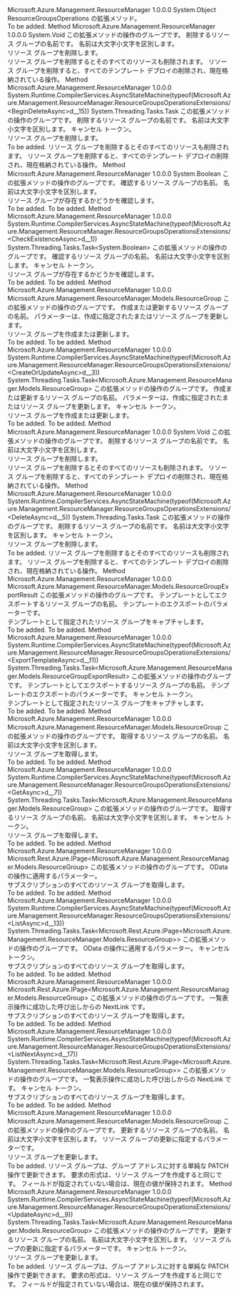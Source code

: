 <Type Name="ResourceGroupsOperationsExtensions" FullName="Microsoft.Azure.Management.ResourceManager.ResourceGroupsOperationsExtensions">
  <TypeSignature Language="C#" Value="public static class ResourceGroupsOperationsExtensions" />
  <TypeSignature Language="ILAsm" Value=".class public auto ansi abstract sealed beforefieldinit ResourceGroupsOperationsExtensions extends System.Object" />
  <TypeSignature Language="DocId" Value="T:Microsoft.Azure.Management.ResourceManager.ResourceGroupsOperationsExtensions" />
  <TypeSignature Language="VB.NET" Value="Public Module ResourceGroupsOperationsExtensions" />
  <TypeSignature Language="F#" Value="type ResourceGroupsOperationsExtensions = class" />
  <AssemblyInfo>
    <AssemblyName>Microsoft.Azure.Management.ResourceManager</AssemblyName>
    <AssemblyVersion>1.0.0.0</AssemblyVersion>
  </AssemblyInfo>
  <Base>
    <BaseTypeName>System.Object</BaseTypeName>
  </Base>
  <Interfaces />
  <Docs>
    <summary>
            ResourceGroupsOperations の拡張メソッド。
            </summary>
    <remarks>To be added.</remarks>
  </Docs>
  <Members>
    <Member MemberName="BeginDelete">
      <MemberSignature Language="C#" Value="public static void BeginDelete (this Microsoft.Azure.Management.ResourceManager.IResourceGroupsOperations operations, string resourceGroupName);" />
      <MemberSignature Language="ILAsm" Value=".method public static hidebysig void BeginDelete(class Microsoft.Azure.Management.ResourceManager.IResourceGroupsOperations operations, string resourceGroupName) cil managed" />
      <MemberSignature Language="DocId" Value="M:Microsoft.Azure.Management.ResourceManager.ResourceGroupsOperationsExtensions.BeginDelete(Microsoft.Azure.Management.ResourceManager.IResourceGroupsOperations,System.String)" />
      <MemberSignature Language="VB.NET" Value="&lt;Extension()&gt;&#xA;Public Sub BeginDelete (operations As IResourceGroupsOperations, resourceGroupName As String)" />
      <MemberSignature Language="F#" Value="static member BeginDelete : Microsoft.Azure.Management.ResourceManager.IResourceGroupsOperations * string -&gt; unit" Usage="Microsoft.Azure.Management.ResourceManager.ResourceGroupsOperationsExtensions.BeginDelete (operations, resourceGroupName)" />
      <MemberType>Method</MemberType>
      <AssemblyInfo>
        <AssemblyName>Microsoft.Azure.Management.ResourceManager</AssemblyName>
        <AssemblyVersion>1.0.0.0</AssemblyVersion>
      </AssemblyInfo>
      <ReturnValue>
        <ReturnType>System.Void</ReturnType>
      </ReturnValue>
      <Parameters>
        <Parameter Name="operations" Type="Microsoft.Azure.Management.ResourceManager.IResourceGroupsOperations" RefType="this" />
        <Parameter Name="resourceGroupName" Type="System.String" />
      </Parameters>
      <Docs>
        <param name="operations">
            この拡張メソッドの操作のグループです。
            </param>
        <param name="resourceGroupName">
            削除するリソース グループの名前です。 名前は大文字小文字を区別します。
            </param>
        <summary>
            リソース グループを削除します。
            </summary>
        <remarks>
            リソース グループを削除するとそのすべてのリソースも削除されます。
            リソース グループを削除すると、すべてのテンプレート デプロイの削除され、現在格納されている操作。
            </remarks>
      </Docs>
    </Member>
    <Member MemberName="BeginDeleteAsync">
      <MemberSignature Language="C#" Value="public static System.Threading.Tasks.Task BeginDeleteAsync (this Microsoft.Azure.Management.ResourceManager.IResourceGroupsOperations operations, string resourceGroupName, System.Threading.CancellationToken cancellationToken = null);" />
      <MemberSignature Language="ILAsm" Value=".method public static hidebysig class System.Threading.Tasks.Task BeginDeleteAsync(class Microsoft.Azure.Management.ResourceManager.IResourceGroupsOperations operations, string resourceGroupName, valuetype System.Threading.CancellationToken cancellationToken) cil managed" />
      <MemberSignature Language="DocId" Value="M:Microsoft.Azure.Management.ResourceManager.ResourceGroupsOperationsExtensions.BeginDeleteAsync(Microsoft.Azure.Management.ResourceManager.IResourceGroupsOperations,System.String,System.Threading.CancellationToken)" />
      <MemberSignature Language="F#" Value="static member BeginDeleteAsync : Microsoft.Azure.Management.ResourceManager.IResourceGroupsOperations * string * System.Threading.CancellationToken -&gt; System.Threading.Tasks.Task" Usage="Microsoft.Azure.Management.ResourceManager.ResourceGroupsOperationsExtensions.BeginDeleteAsync (operations, resourceGroupName, cancellationToken)" />
      <MemberType>Method</MemberType>
      <AssemblyInfo>
        <AssemblyName>Microsoft.Azure.Management.ResourceManager</AssemblyName>
        <AssemblyVersion>1.0.0.0</AssemblyVersion>
      </AssemblyInfo>
      <Attributes>
        <Attribute>
          <AttributeName>System.Runtime.CompilerServices.AsyncStateMachine(typeof(Microsoft.Azure.Management.ResourceManager.ResourceGroupsOperationsExtensions/&lt;BeginDeleteAsync&gt;d__15))</AttributeName>
        </Attribute>
      </Attributes>
      <ReturnValue>
        <ReturnType>System.Threading.Tasks.Task</ReturnType>
      </ReturnValue>
      <Parameters>
        <Parameter Name="operations" Type="Microsoft.Azure.Management.ResourceManager.IResourceGroupsOperations" RefType="this" />
        <Parameter Name="resourceGroupName" Type="System.String" />
        <Parameter Name="cancellationToken" Type="System.Threading.CancellationToken" />
      </Parameters>
      <Docs>
        <param name="operations">
            この拡張メソッドの操作のグループです。
            </param>
        <param name="resourceGroupName">
            削除するリソース グループの名前です。 名前は大文字小文字を区別します。
            </param>
        <param name="cancellationToken">
            キャンセル トークン。
            </param>
        <summary>
            リソース グループを削除します。
            </summary>
        <returns>To be added.</returns>
        <remarks>
            リソース グループを削除するとそのすべてのリソースも削除されます。
            リソース グループを削除すると、すべてのテンプレート デプロイの削除され、現在格納されている操作。
            </remarks>
      </Docs>
    </Member>
    <Member MemberName="CheckExistence">
      <MemberSignature Language="C#" Value="public static bool CheckExistence (this Microsoft.Azure.Management.ResourceManager.IResourceGroupsOperations operations, string resourceGroupName);" />
      <MemberSignature Language="ILAsm" Value=".method public static hidebysig bool CheckExistence(class Microsoft.Azure.Management.ResourceManager.IResourceGroupsOperations operations, string resourceGroupName) cil managed" />
      <MemberSignature Language="DocId" Value="M:Microsoft.Azure.Management.ResourceManager.ResourceGroupsOperationsExtensions.CheckExistence(Microsoft.Azure.Management.ResourceManager.IResourceGroupsOperations,System.String)" />
      <MemberSignature Language="VB.NET" Value="&lt;Extension()&gt;&#xA;Public Function CheckExistence (operations As IResourceGroupsOperations, resourceGroupName As String) As Boolean" />
      <MemberSignature Language="F#" Value="static member CheckExistence : Microsoft.Azure.Management.ResourceManager.IResourceGroupsOperations * string -&gt; bool" Usage="Microsoft.Azure.Management.ResourceManager.ResourceGroupsOperationsExtensions.CheckExistence (operations, resourceGroupName)" />
      <MemberType>Method</MemberType>
      <AssemblyInfo>
        <AssemblyName>Microsoft.Azure.Management.ResourceManager</AssemblyName>
        <AssemblyVersion>1.0.0.0</AssemblyVersion>
      </AssemblyInfo>
      <ReturnValue>
        <ReturnType>System.Boolean</ReturnType>
      </ReturnValue>
      <Parameters>
        <Parameter Name="operations" Type="Microsoft.Azure.Management.ResourceManager.IResourceGroupsOperations" RefType="this" />
        <Parameter Name="resourceGroupName" Type="System.String" />
      </Parameters>
      <Docs>
        <param name="operations">
            この拡張メソッドの操作のグループです。
            </param>
        <param name="resourceGroupName">
            確認するリソース グループの名前。 名前は大文字小文字を区別します。
            </param>
        <summary>
            リソース グループが存在するかどうかを確認します。
            </summary>
        <returns>To be added.</returns>
        <remarks>To be added.</remarks>
      </Docs>
    </Member>
    <Member MemberName="CheckExistenceAsync">
      <MemberSignature Language="C#" Value="public static System.Threading.Tasks.Task&lt;bool&gt; CheckExistenceAsync (this Microsoft.Azure.Management.ResourceManager.IResourceGroupsOperations operations, string resourceGroupName, System.Threading.CancellationToken cancellationToken = null);" />
      <MemberSignature Language="ILAsm" Value=".method public static hidebysig class System.Threading.Tasks.Task`1&lt;bool&gt; CheckExistenceAsync(class Microsoft.Azure.Management.ResourceManager.IResourceGroupsOperations operations, string resourceGroupName, valuetype System.Threading.CancellationToken cancellationToken) cil managed" />
      <MemberSignature Language="DocId" Value="M:Microsoft.Azure.Management.ResourceManager.ResourceGroupsOperationsExtensions.CheckExistenceAsync(Microsoft.Azure.Management.ResourceManager.IResourceGroupsOperations,System.String,System.Threading.CancellationToken)" />
      <MemberSignature Language="F#" Value="static member CheckExistenceAsync : Microsoft.Azure.Management.ResourceManager.IResourceGroupsOperations * string * System.Threading.CancellationToken -&gt; System.Threading.Tasks.Task&lt;bool&gt;" Usage="Microsoft.Azure.Management.ResourceManager.ResourceGroupsOperationsExtensions.CheckExistenceAsync (operations, resourceGroupName, cancellationToken)" />
      <MemberType>Method</MemberType>
      <AssemblyInfo>
        <AssemblyName>Microsoft.Azure.Management.ResourceManager</AssemblyName>
        <AssemblyVersion>1.0.0.0</AssemblyVersion>
      </AssemblyInfo>
      <Attributes>
        <Attribute>
          <AttributeName>System.Runtime.CompilerServices.AsyncStateMachine(typeof(Microsoft.Azure.Management.ResourceManager.ResourceGroupsOperationsExtensions/&lt;CheckExistenceAsync&gt;d__1))</AttributeName>
        </Attribute>
      </Attributes>
      <ReturnValue>
        <ReturnType>System.Threading.Tasks.Task&lt;System.Boolean&gt;</ReturnType>
      </ReturnValue>
      <Parameters>
        <Parameter Name="operations" Type="Microsoft.Azure.Management.ResourceManager.IResourceGroupsOperations" RefType="this" />
        <Parameter Name="resourceGroupName" Type="System.String" />
        <Parameter Name="cancellationToken" Type="System.Threading.CancellationToken" />
      </Parameters>
      <Docs>
        <param name="operations">
            この拡張メソッドの操作のグループです。
            </param>
        <param name="resourceGroupName">
            確認するリソース グループの名前。 名前は大文字小文字を区別します。
            </param>
        <param name="cancellationToken">
            キャンセル トークン。
            </param>
        <summary>
            リソース グループが存在するかどうかを確認します。
            </summary>
        <returns>To be added.</returns>
        <remarks>To be added.</remarks>
      </Docs>
    </Member>
    <Member MemberName="CreateOrUpdate">
      <MemberSignature Language="C#" Value="public static Microsoft.Azure.Management.ResourceManager.Models.ResourceGroup CreateOrUpdate (this Microsoft.Azure.Management.ResourceManager.IResourceGroupsOperations operations, string resourceGroupName, Microsoft.Azure.Management.ResourceManager.Models.ResourceGroup parameters);" />
      <MemberSignature Language="ILAsm" Value=".method public static hidebysig class Microsoft.Azure.Management.ResourceManager.Models.ResourceGroup CreateOrUpdate(class Microsoft.Azure.Management.ResourceManager.IResourceGroupsOperations operations, string resourceGroupName, class Microsoft.Azure.Management.ResourceManager.Models.ResourceGroup parameters) cil managed" />
      <MemberSignature Language="DocId" Value="M:Microsoft.Azure.Management.ResourceManager.ResourceGroupsOperationsExtensions.CreateOrUpdate(Microsoft.Azure.Management.ResourceManager.IResourceGroupsOperations,System.String,Microsoft.Azure.Management.ResourceManager.Models.ResourceGroup)" />
      <MemberSignature Language="VB.NET" Value="&lt;Extension()&gt;&#xA;Public Function CreateOrUpdate (operations As IResourceGroupsOperations, resourceGroupName As String, parameters As ResourceGroup) As ResourceGroup" />
      <MemberSignature Language="F#" Value="static member CreateOrUpdate : Microsoft.Azure.Management.ResourceManager.IResourceGroupsOperations * string * Microsoft.Azure.Management.ResourceManager.Models.ResourceGroup -&gt; Microsoft.Azure.Management.ResourceManager.Models.ResourceGroup" Usage="Microsoft.Azure.Management.ResourceManager.ResourceGroupsOperationsExtensions.CreateOrUpdate (operations, resourceGroupName, parameters)" />
      <MemberType>Method</MemberType>
      <AssemblyInfo>
        <AssemblyName>Microsoft.Azure.Management.ResourceManager</AssemblyName>
        <AssemblyVersion>1.0.0.0</AssemblyVersion>
      </AssemblyInfo>
      <ReturnValue>
        <ReturnType>Microsoft.Azure.Management.ResourceManager.Models.ResourceGroup</ReturnType>
      </ReturnValue>
      <Parameters>
        <Parameter Name="operations" Type="Microsoft.Azure.Management.ResourceManager.IResourceGroupsOperations" RefType="this" />
        <Parameter Name="resourceGroupName" Type="System.String" />
        <Parameter Name="parameters" Type="Microsoft.Azure.Management.ResourceManager.Models.ResourceGroup" />
      </Parameters>
      <Docs>
        <param name="operations">
            この拡張メソッドの操作のグループです。
            </param>
        <param name="resourceGroupName">
            作成または更新するリソース グループの名前。
            </param>
        <param name="parameters">
            パラメーターは、作成に指定されたまたはリソース グループを更新します。
            </param>
        <summary>
            リソース グループを作成または更新します。
            </summary>
        <returns>To be added.</returns>
        <remarks>To be added.</remarks>
      </Docs>
    </Member>
    <Member MemberName="CreateOrUpdateAsync">
      <MemberSignature Language="C#" Value="public static System.Threading.Tasks.Task&lt;Microsoft.Azure.Management.ResourceManager.Models.ResourceGroup&gt; CreateOrUpdateAsync (this Microsoft.Azure.Management.ResourceManager.IResourceGroupsOperations operations, string resourceGroupName, Microsoft.Azure.Management.ResourceManager.Models.ResourceGroup parameters, System.Threading.CancellationToken cancellationToken = null);" />
      <MemberSignature Language="ILAsm" Value=".method public static hidebysig class System.Threading.Tasks.Task`1&lt;class Microsoft.Azure.Management.ResourceManager.Models.ResourceGroup&gt; CreateOrUpdateAsync(class Microsoft.Azure.Management.ResourceManager.IResourceGroupsOperations operations, string resourceGroupName, class Microsoft.Azure.Management.ResourceManager.Models.ResourceGroup parameters, valuetype System.Threading.CancellationToken cancellationToken) cil managed" />
      <MemberSignature Language="DocId" Value="M:Microsoft.Azure.Management.ResourceManager.ResourceGroupsOperationsExtensions.CreateOrUpdateAsync(Microsoft.Azure.Management.ResourceManager.IResourceGroupsOperations,System.String,Microsoft.Azure.Management.ResourceManager.Models.ResourceGroup,System.Threading.CancellationToken)" />
      <MemberSignature Language="F#" Value="static member CreateOrUpdateAsync : Microsoft.Azure.Management.ResourceManager.IResourceGroupsOperations * string * Microsoft.Azure.Management.ResourceManager.Models.ResourceGroup * System.Threading.CancellationToken -&gt; System.Threading.Tasks.Task&lt;Microsoft.Azure.Management.ResourceManager.Models.ResourceGroup&gt;" Usage="Microsoft.Azure.Management.ResourceManager.ResourceGroupsOperationsExtensions.CreateOrUpdateAsync (operations, resourceGroupName, parameters, cancellationToken)" />
      <MemberType>Method</MemberType>
      <AssemblyInfo>
        <AssemblyName>Microsoft.Azure.Management.ResourceManager</AssemblyName>
        <AssemblyVersion>1.0.0.0</AssemblyVersion>
      </AssemblyInfo>
      <Attributes>
        <Attribute>
          <AttributeName>System.Runtime.CompilerServices.AsyncStateMachine(typeof(Microsoft.Azure.Management.ResourceManager.ResourceGroupsOperationsExtensions/&lt;CreateOrUpdateAsync&gt;d__3))</AttributeName>
        </Attribute>
      </Attributes>
      <ReturnValue>
        <ReturnType>System.Threading.Tasks.Task&lt;Microsoft.Azure.Management.ResourceManager.Models.ResourceGroup&gt;</ReturnType>
      </ReturnValue>
      <Parameters>
        <Parameter Name="operations" Type="Microsoft.Azure.Management.ResourceManager.IResourceGroupsOperations" RefType="this" />
        <Parameter Name="resourceGroupName" Type="System.String" />
        <Parameter Name="parameters" Type="Microsoft.Azure.Management.ResourceManager.Models.ResourceGroup" />
        <Parameter Name="cancellationToken" Type="System.Threading.CancellationToken" />
      </Parameters>
      <Docs>
        <param name="operations">
            この拡張メソッドの操作のグループです。
            </param>
        <param name="resourceGroupName">
            作成または更新するリソース グループの名前。
            </param>
        <param name="parameters">
            パラメーターは、作成に指定されたまたはリソース グループを更新します。
            </param>
        <param name="cancellationToken">
            キャンセル トークン。
            </param>
        <summary>
            リソース グループを作成または更新します。
            </summary>
        <returns>To be added.</returns>
        <remarks>To be added.</remarks>
      </Docs>
    </Member>
    <Member MemberName="Delete">
      <MemberSignature Language="C#" Value="public static void Delete (this Microsoft.Azure.Management.ResourceManager.IResourceGroupsOperations operations, string resourceGroupName);" />
      <MemberSignature Language="ILAsm" Value=".method public static hidebysig void Delete(class Microsoft.Azure.Management.ResourceManager.IResourceGroupsOperations operations, string resourceGroupName) cil managed" />
      <MemberSignature Language="DocId" Value="M:Microsoft.Azure.Management.ResourceManager.ResourceGroupsOperationsExtensions.Delete(Microsoft.Azure.Management.ResourceManager.IResourceGroupsOperations,System.String)" />
      <MemberSignature Language="VB.NET" Value="&lt;Extension()&gt;&#xA;Public Sub Delete (operations As IResourceGroupsOperations, resourceGroupName As String)" />
      <MemberSignature Language="F#" Value="static member Delete : Microsoft.Azure.Management.ResourceManager.IResourceGroupsOperations * string -&gt; unit" Usage="Microsoft.Azure.Management.ResourceManager.ResourceGroupsOperationsExtensions.Delete (operations, resourceGroupName)" />
      <MemberType>Method</MemberType>
      <AssemblyInfo>
        <AssemblyName>Microsoft.Azure.Management.ResourceManager</AssemblyName>
        <AssemblyVersion>1.0.0.0</AssemblyVersion>
      </AssemblyInfo>
      <ReturnValue>
        <ReturnType>System.Void</ReturnType>
      </ReturnValue>
      <Parameters>
        <Parameter Name="operations" Type="Microsoft.Azure.Management.ResourceManager.IResourceGroupsOperations" RefType="this" />
        <Parameter Name="resourceGroupName" Type="System.String" />
      </Parameters>
      <Docs>
        <param name="operations">
            この拡張メソッドの操作のグループです。
            </param>
        <param name="resourceGroupName">
            削除するリソース グループの名前です。 名前は大文字小文字を区別します。
            </param>
        <summary>
            リソース グループを削除します。
            </summary>
        <remarks>
            リソース グループを削除するとそのすべてのリソースも削除されます。
            リソース グループを削除すると、すべてのテンプレート デプロイの削除され、現在格納されている操作。
            </remarks>
      </Docs>
    </Member>
    <Member MemberName="DeleteAsync">
      <MemberSignature Language="C#" Value="public static System.Threading.Tasks.Task DeleteAsync (this Microsoft.Azure.Management.ResourceManager.IResourceGroupsOperations operations, string resourceGroupName, System.Threading.CancellationToken cancellationToken = null);" />
      <MemberSignature Language="ILAsm" Value=".method public static hidebysig class System.Threading.Tasks.Task DeleteAsync(class Microsoft.Azure.Management.ResourceManager.IResourceGroupsOperations operations, string resourceGroupName, valuetype System.Threading.CancellationToken cancellationToken) cil managed" />
      <MemberSignature Language="DocId" Value="M:Microsoft.Azure.Management.ResourceManager.ResourceGroupsOperationsExtensions.DeleteAsync(Microsoft.Azure.Management.ResourceManager.IResourceGroupsOperations,System.String,System.Threading.CancellationToken)" />
      <MemberSignature Language="F#" Value="static member DeleteAsync : Microsoft.Azure.Management.ResourceManager.IResourceGroupsOperations * string * System.Threading.CancellationToken -&gt; System.Threading.Tasks.Task" Usage="Microsoft.Azure.Management.ResourceManager.ResourceGroupsOperationsExtensions.DeleteAsync (operations, resourceGroupName, cancellationToken)" />
      <MemberType>Method</MemberType>
      <AssemblyInfo>
        <AssemblyName>Microsoft.Azure.Management.ResourceManager</AssemblyName>
        <AssemblyVersion>1.0.0.0</AssemblyVersion>
      </AssemblyInfo>
      <Attributes>
        <Attribute>
          <AttributeName>System.Runtime.CompilerServices.AsyncStateMachine(typeof(Microsoft.Azure.Management.ResourceManager.ResourceGroupsOperationsExtensions/&lt;DeleteAsync&gt;d__5))</AttributeName>
        </Attribute>
      </Attributes>
      <ReturnValue>
        <ReturnType>System.Threading.Tasks.Task</ReturnType>
      </ReturnValue>
      <Parameters>
        <Parameter Name="operations" Type="Microsoft.Azure.Management.ResourceManager.IResourceGroupsOperations" RefType="this" />
        <Parameter Name="resourceGroupName" Type="System.String" />
        <Parameter Name="cancellationToken" Type="System.Threading.CancellationToken" />
      </Parameters>
      <Docs>
        <param name="operations">
            この拡張メソッドの操作のグループです。
            </param>
        <param name="resourceGroupName">
            削除するリソース グループの名前です。 名前は大文字小文字を区別します。
            </param>
        <param name="cancellationToken">
            キャンセル トークン。
            </param>
        <summary>
            リソース グループを削除します。
            </summary>
        <returns>To be added.</returns>
        <remarks>
            リソース グループを削除するとそのすべてのリソースも削除されます。
            リソース グループを削除すると、すべてのテンプレート デプロイの削除され、現在格納されている操作。
            </remarks>
      </Docs>
    </Member>
    <Member MemberName="ExportTemplate">
      <MemberSignature Language="C#" Value="public static Microsoft.Azure.Management.ResourceManager.Models.ResourceGroupExportResult ExportTemplate (this Microsoft.Azure.Management.ResourceManager.IResourceGroupsOperations operations, string resourceGroupName, Microsoft.Azure.Management.ResourceManager.Models.ExportTemplateRequest parameters);" />
      <MemberSignature Language="ILAsm" Value=".method public static hidebysig class Microsoft.Azure.Management.ResourceManager.Models.ResourceGroupExportResult ExportTemplate(class Microsoft.Azure.Management.ResourceManager.IResourceGroupsOperations operations, string resourceGroupName, class Microsoft.Azure.Management.ResourceManager.Models.ExportTemplateRequest parameters) cil managed" />
      <MemberSignature Language="DocId" Value="M:Microsoft.Azure.Management.ResourceManager.ResourceGroupsOperationsExtensions.ExportTemplate(Microsoft.Azure.Management.ResourceManager.IResourceGroupsOperations,System.String,Microsoft.Azure.Management.ResourceManager.Models.ExportTemplateRequest)" />
      <MemberSignature Language="VB.NET" Value="&lt;Extension()&gt;&#xA;Public Function ExportTemplate (operations As IResourceGroupsOperations, resourceGroupName As String, parameters As ExportTemplateRequest) As ResourceGroupExportResult" />
      <MemberSignature Language="F#" Value="static member ExportTemplate : Microsoft.Azure.Management.ResourceManager.IResourceGroupsOperations * string * Microsoft.Azure.Management.ResourceManager.Models.ExportTemplateRequest -&gt; Microsoft.Azure.Management.ResourceManager.Models.ResourceGroupExportResult" Usage="Microsoft.Azure.Management.ResourceManager.ResourceGroupsOperationsExtensions.ExportTemplate (operations, resourceGroupName, parameters)" />
      <MemberType>Method</MemberType>
      <AssemblyInfo>
        <AssemblyName>Microsoft.Azure.Management.ResourceManager</AssemblyName>
        <AssemblyVersion>1.0.0.0</AssemblyVersion>
      </AssemblyInfo>
      <ReturnValue>
        <ReturnType>Microsoft.Azure.Management.ResourceManager.Models.ResourceGroupExportResult</ReturnType>
      </ReturnValue>
      <Parameters>
        <Parameter Name="operations" Type="Microsoft.Azure.Management.ResourceManager.IResourceGroupsOperations" RefType="this" />
        <Parameter Name="resourceGroupName" Type="System.String" />
        <Parameter Name="parameters" Type="Microsoft.Azure.Management.ResourceManager.Models.ExportTemplateRequest" />
      </Parameters>
      <Docs>
        <param name="operations">
            この拡張メソッドの操作のグループです。
            </param>
        <param name="resourceGroupName">
            テンプレートとしてエクスポートするリソース グループの名前。
            </param>
        <param name="parameters">
            テンプレートのエクスポートのパラメーターです。
            </param>
        <summary>
            テンプレートとして指定されたリソース グループをキャプチャします。
            </summary>
        <returns>To be added.</returns>
        <remarks>To be added.</remarks>
      </Docs>
    </Member>
    <Member MemberName="ExportTemplateAsync">
      <MemberSignature Language="C#" Value="public static System.Threading.Tasks.Task&lt;Microsoft.Azure.Management.ResourceManager.Models.ResourceGroupExportResult&gt; ExportTemplateAsync (this Microsoft.Azure.Management.ResourceManager.IResourceGroupsOperations operations, string resourceGroupName, Microsoft.Azure.Management.ResourceManager.Models.ExportTemplateRequest parameters, System.Threading.CancellationToken cancellationToken = null);" />
      <MemberSignature Language="ILAsm" Value=".method public static hidebysig class System.Threading.Tasks.Task`1&lt;class Microsoft.Azure.Management.ResourceManager.Models.ResourceGroupExportResult&gt; ExportTemplateAsync(class Microsoft.Azure.Management.ResourceManager.IResourceGroupsOperations operations, string resourceGroupName, class Microsoft.Azure.Management.ResourceManager.Models.ExportTemplateRequest parameters, valuetype System.Threading.CancellationToken cancellationToken) cil managed" />
      <MemberSignature Language="DocId" Value="M:Microsoft.Azure.Management.ResourceManager.ResourceGroupsOperationsExtensions.ExportTemplateAsync(Microsoft.Azure.Management.ResourceManager.IResourceGroupsOperations,System.String,Microsoft.Azure.Management.ResourceManager.Models.ExportTemplateRequest,System.Threading.CancellationToken)" />
      <MemberSignature Language="F#" Value="static member ExportTemplateAsync : Microsoft.Azure.Management.ResourceManager.IResourceGroupsOperations * string * Microsoft.Azure.Management.ResourceManager.Models.ExportTemplateRequest * System.Threading.CancellationToken -&gt; System.Threading.Tasks.Task&lt;Microsoft.Azure.Management.ResourceManager.Models.ResourceGroupExportResult&gt;" Usage="Microsoft.Azure.Management.ResourceManager.ResourceGroupsOperationsExtensions.ExportTemplateAsync (operations, resourceGroupName, parameters, cancellationToken)" />
      <MemberType>Method</MemberType>
      <AssemblyInfo>
        <AssemblyName>Microsoft.Azure.Management.ResourceManager</AssemblyName>
        <AssemblyVersion>1.0.0.0</AssemblyVersion>
      </AssemblyInfo>
      <Attributes>
        <Attribute>
          <AttributeName>System.Runtime.CompilerServices.AsyncStateMachine(typeof(Microsoft.Azure.Management.ResourceManager.ResourceGroupsOperationsExtensions/&lt;ExportTemplateAsync&gt;d__11))</AttributeName>
        </Attribute>
      </Attributes>
      <ReturnValue>
        <ReturnType>System.Threading.Tasks.Task&lt;Microsoft.Azure.Management.ResourceManager.Models.ResourceGroupExportResult&gt;</ReturnType>
      </ReturnValue>
      <Parameters>
        <Parameter Name="operations" Type="Microsoft.Azure.Management.ResourceManager.IResourceGroupsOperations" RefType="this" />
        <Parameter Name="resourceGroupName" Type="System.String" />
        <Parameter Name="parameters" Type="Microsoft.Azure.Management.ResourceManager.Models.ExportTemplateRequest" />
        <Parameter Name="cancellationToken" Type="System.Threading.CancellationToken" />
      </Parameters>
      <Docs>
        <param name="operations">
            この拡張メソッドの操作のグループです。
            </param>
        <param name="resourceGroupName">
            テンプレートとしてエクスポートするリソース グループの名前。
            </param>
        <param name="parameters">
            テンプレートのエクスポートのパラメーターです。
            </param>
        <param name="cancellationToken">
            キャンセル トークン。
            </param>
        <summary>
            テンプレートとして指定されたリソース グループをキャプチャします。
            </summary>
        <returns>To be added.</returns>
        <remarks>To be added.</remarks>
      </Docs>
    </Member>
    <Member MemberName="Get">
      <MemberSignature Language="C#" Value="public static Microsoft.Azure.Management.ResourceManager.Models.ResourceGroup Get (this Microsoft.Azure.Management.ResourceManager.IResourceGroupsOperations operations, string resourceGroupName);" />
      <MemberSignature Language="ILAsm" Value=".method public static hidebysig class Microsoft.Azure.Management.ResourceManager.Models.ResourceGroup Get(class Microsoft.Azure.Management.ResourceManager.IResourceGroupsOperations operations, string resourceGroupName) cil managed" />
      <MemberSignature Language="DocId" Value="M:Microsoft.Azure.Management.ResourceManager.ResourceGroupsOperationsExtensions.Get(Microsoft.Azure.Management.ResourceManager.IResourceGroupsOperations,System.String)" />
      <MemberSignature Language="VB.NET" Value="&lt;Extension()&gt;&#xA;Public Function Get (operations As IResourceGroupsOperations, resourceGroupName As String) As ResourceGroup" />
      <MemberSignature Language="F#" Value="static member Get : Microsoft.Azure.Management.ResourceManager.IResourceGroupsOperations * string -&gt; Microsoft.Azure.Management.ResourceManager.Models.ResourceGroup" Usage="Microsoft.Azure.Management.ResourceManager.ResourceGroupsOperationsExtensions.Get (operations, resourceGroupName)" />
      <MemberType>Method</MemberType>
      <AssemblyInfo>
        <AssemblyName>Microsoft.Azure.Management.ResourceManager</AssemblyName>
        <AssemblyVersion>1.0.0.0</AssemblyVersion>
      </AssemblyInfo>
      <ReturnValue>
        <ReturnType>Microsoft.Azure.Management.ResourceManager.Models.ResourceGroup</ReturnType>
      </ReturnValue>
      <Parameters>
        <Parameter Name="operations" Type="Microsoft.Azure.Management.ResourceManager.IResourceGroupsOperations" RefType="this" />
        <Parameter Name="resourceGroupName" Type="System.String" />
      </Parameters>
      <Docs>
        <param name="operations">
            この拡張メソッドの操作のグループです。
            </param>
        <param name="resourceGroupName">
            取得するリソース グループの名前。 名前は大文字小文字を区別します。
            </param>
        <summary>
            リソース グループを取得します。
            </summary>
        <returns>To be added.</returns>
        <remarks>To be added.</remarks>
      </Docs>
    </Member>
    <Member MemberName="GetAsync">
      <MemberSignature Language="C#" Value="public static System.Threading.Tasks.Task&lt;Microsoft.Azure.Management.ResourceManager.Models.ResourceGroup&gt; GetAsync (this Microsoft.Azure.Management.ResourceManager.IResourceGroupsOperations operations, string resourceGroupName, System.Threading.CancellationToken cancellationToken = null);" />
      <MemberSignature Language="ILAsm" Value=".method public static hidebysig class System.Threading.Tasks.Task`1&lt;class Microsoft.Azure.Management.ResourceManager.Models.ResourceGroup&gt; GetAsync(class Microsoft.Azure.Management.ResourceManager.IResourceGroupsOperations operations, string resourceGroupName, valuetype System.Threading.CancellationToken cancellationToken) cil managed" />
      <MemberSignature Language="DocId" Value="M:Microsoft.Azure.Management.ResourceManager.ResourceGroupsOperationsExtensions.GetAsync(Microsoft.Azure.Management.ResourceManager.IResourceGroupsOperations,System.String,System.Threading.CancellationToken)" />
      <MemberSignature Language="F#" Value="static member GetAsync : Microsoft.Azure.Management.ResourceManager.IResourceGroupsOperations * string * System.Threading.CancellationToken -&gt; System.Threading.Tasks.Task&lt;Microsoft.Azure.Management.ResourceManager.Models.ResourceGroup&gt;" Usage="Microsoft.Azure.Management.ResourceManager.ResourceGroupsOperationsExtensions.GetAsync (operations, resourceGroupName, cancellationToken)" />
      <MemberType>Method</MemberType>
      <AssemblyInfo>
        <AssemblyName>Microsoft.Azure.Management.ResourceManager</AssemblyName>
        <AssemblyVersion>1.0.0.0</AssemblyVersion>
      </AssemblyInfo>
      <Attributes>
        <Attribute>
          <AttributeName>System.Runtime.CompilerServices.AsyncStateMachine(typeof(Microsoft.Azure.Management.ResourceManager.ResourceGroupsOperationsExtensions/&lt;GetAsync&gt;d__7))</AttributeName>
        </Attribute>
      </Attributes>
      <ReturnValue>
        <ReturnType>System.Threading.Tasks.Task&lt;Microsoft.Azure.Management.ResourceManager.Models.ResourceGroup&gt;</ReturnType>
      </ReturnValue>
      <Parameters>
        <Parameter Name="operations" Type="Microsoft.Azure.Management.ResourceManager.IResourceGroupsOperations" RefType="this" />
        <Parameter Name="resourceGroupName" Type="System.String" />
        <Parameter Name="cancellationToken" Type="System.Threading.CancellationToken" />
      </Parameters>
      <Docs>
        <param name="operations">
            この拡張メソッドの操作のグループです。
            </param>
        <param name="resourceGroupName">
            取得するリソース グループの名前。 名前は大文字小文字を区別します。
            </param>
        <param name="cancellationToken">
            キャンセル トークン。
            </param>
        <summary>
            リソース グループを取得します。
            </summary>
        <returns>To be added.</returns>
        <remarks>To be added.</remarks>
      </Docs>
    </Member>
    <Member MemberName="List">
      <MemberSignature Language="C#" Value="public static Microsoft.Rest.Azure.IPage&lt;Microsoft.Azure.Management.ResourceManager.Models.ResourceGroup&gt; List (this Microsoft.Azure.Management.ResourceManager.IResourceGroupsOperations operations, Microsoft.Rest.Azure.OData.ODataQuery&lt;Microsoft.Azure.Management.ResourceManager.Models.ResourceGroupFilter&gt; odataQuery = null);" />
      <MemberSignature Language="ILAsm" Value=".method public static hidebysig class Microsoft.Rest.Azure.IPage`1&lt;class Microsoft.Azure.Management.ResourceManager.Models.ResourceGroup&gt; List(class Microsoft.Azure.Management.ResourceManager.IResourceGroupsOperations operations, class Microsoft.Rest.Azure.OData.ODataQuery`1&lt;class Microsoft.Azure.Management.ResourceManager.Models.ResourceGroupFilter&gt; odataQuery) cil managed" />
      <MemberSignature Language="DocId" Value="M:Microsoft.Azure.Management.ResourceManager.ResourceGroupsOperationsExtensions.List(Microsoft.Azure.Management.ResourceManager.IResourceGroupsOperations,Microsoft.Rest.Azure.OData.ODataQuery{Microsoft.Azure.Management.ResourceManager.Models.ResourceGroupFilter})" />
      <MemberSignature Language="VB.NET" Value="&lt;Extension()&gt;&#xA;Public Function List (operations As IResourceGroupsOperations, Optional odataQuery As ODataQuery(Of ResourceGroupFilter) = null) As IPage(Of ResourceGroup)" />
      <MemberSignature Language="F#" Value="static member List : Microsoft.Azure.Management.ResourceManager.IResourceGroupsOperations * Microsoft.Rest.Azure.OData.ODataQuery&lt;Microsoft.Azure.Management.ResourceManager.Models.ResourceGroupFilter&gt; -&gt; Microsoft.Rest.Azure.IPage&lt;Microsoft.Azure.Management.ResourceManager.Models.ResourceGroup&gt;" Usage="Microsoft.Azure.Management.ResourceManager.ResourceGroupsOperationsExtensions.List (operations, odataQuery)" />
      <MemberType>Method</MemberType>
      <AssemblyInfo>
        <AssemblyName>Microsoft.Azure.Management.ResourceManager</AssemblyName>
        <AssemblyVersion>1.0.0.0</AssemblyVersion>
      </AssemblyInfo>
      <ReturnValue>
        <ReturnType>Microsoft.Rest.Azure.IPage&lt;Microsoft.Azure.Management.ResourceManager.Models.ResourceGroup&gt;</ReturnType>
      </ReturnValue>
      <Parameters>
        <Parameter Name="operations" Type="Microsoft.Azure.Management.ResourceManager.IResourceGroupsOperations" RefType="this" />
        <Parameter Name="odataQuery" Type="Microsoft.Rest.Azure.OData.ODataQuery&lt;Microsoft.Azure.Management.ResourceManager.Models.ResourceGroupFilter&gt;" />
      </Parameters>
      <Docs>
        <param name="operations">
            この拡張メソッドの操作のグループです。
            </param>
        <param name="odataQuery">
            OData の操作に適用するパラメーター。
            </param>
        <summary>
            サブスクリプションのすべてのリソース グループを取得します。
            </summary>
        <returns>To be added.</returns>
        <remarks>To be added.</remarks>
      </Docs>
    </Member>
    <Member MemberName="ListAsync">
      <MemberSignature Language="C#" Value="public static System.Threading.Tasks.Task&lt;Microsoft.Rest.Azure.IPage&lt;Microsoft.Azure.Management.ResourceManager.Models.ResourceGroup&gt;&gt; ListAsync (this Microsoft.Azure.Management.ResourceManager.IResourceGroupsOperations operations, Microsoft.Rest.Azure.OData.ODataQuery&lt;Microsoft.Azure.Management.ResourceManager.Models.ResourceGroupFilter&gt; odataQuery = null, System.Threading.CancellationToken cancellationToken = null);" />
      <MemberSignature Language="ILAsm" Value=".method public static hidebysig class System.Threading.Tasks.Task`1&lt;class Microsoft.Rest.Azure.IPage`1&lt;class Microsoft.Azure.Management.ResourceManager.Models.ResourceGroup&gt;&gt; ListAsync(class Microsoft.Azure.Management.ResourceManager.IResourceGroupsOperations operations, class Microsoft.Rest.Azure.OData.ODataQuery`1&lt;class Microsoft.Azure.Management.ResourceManager.Models.ResourceGroupFilter&gt; odataQuery, valuetype System.Threading.CancellationToken cancellationToken) cil managed" />
      <MemberSignature Language="DocId" Value="M:Microsoft.Azure.Management.ResourceManager.ResourceGroupsOperationsExtensions.ListAsync(Microsoft.Azure.Management.ResourceManager.IResourceGroupsOperations,Microsoft.Rest.Azure.OData.ODataQuery{Microsoft.Azure.Management.ResourceManager.Models.ResourceGroupFilter},System.Threading.CancellationToken)" />
      <MemberSignature Language="F#" Value="static member ListAsync : Microsoft.Azure.Management.ResourceManager.IResourceGroupsOperations * Microsoft.Rest.Azure.OData.ODataQuery&lt;Microsoft.Azure.Management.ResourceManager.Models.ResourceGroupFilter&gt; * System.Threading.CancellationToken -&gt; System.Threading.Tasks.Task&lt;Microsoft.Rest.Azure.IPage&lt;Microsoft.Azure.Management.ResourceManager.Models.ResourceGroup&gt;&gt;" Usage="Microsoft.Azure.Management.ResourceManager.ResourceGroupsOperationsExtensions.ListAsync (operations, odataQuery, cancellationToken)" />
      <MemberType>Method</MemberType>
      <AssemblyInfo>
        <AssemblyName>Microsoft.Azure.Management.ResourceManager</AssemblyName>
        <AssemblyVersion>1.0.0.0</AssemblyVersion>
      </AssemblyInfo>
      <Attributes>
        <Attribute>
          <AttributeName>System.Runtime.CompilerServices.AsyncStateMachine(typeof(Microsoft.Azure.Management.ResourceManager.ResourceGroupsOperationsExtensions/&lt;ListAsync&gt;d__13))</AttributeName>
        </Attribute>
      </Attributes>
      <ReturnValue>
        <ReturnType>System.Threading.Tasks.Task&lt;Microsoft.Rest.Azure.IPage&lt;Microsoft.Azure.Management.ResourceManager.Models.ResourceGroup&gt;&gt;</ReturnType>
      </ReturnValue>
      <Parameters>
        <Parameter Name="operations" Type="Microsoft.Azure.Management.ResourceManager.IResourceGroupsOperations" RefType="this" />
        <Parameter Name="odataQuery" Type="Microsoft.Rest.Azure.OData.ODataQuery&lt;Microsoft.Azure.Management.ResourceManager.Models.ResourceGroupFilter&gt;" />
        <Parameter Name="cancellationToken" Type="System.Threading.CancellationToken" />
      </Parameters>
      <Docs>
        <param name="operations">
            この拡張メソッドの操作のグループです。
            </param>
        <param name="odataQuery">
            OData の操作に適用するパラメーター。
            </param>
        <param name="cancellationToken">
            キャンセル トークン。
            </param>
        <summary>
            サブスクリプションのすべてのリソース グループを取得します。
            </summary>
        <returns>To be added.</returns>
        <remarks>To be added.</remarks>
      </Docs>
    </Member>
    <Member MemberName="ListNext">
      <MemberSignature Language="C#" Value="public static Microsoft.Rest.Azure.IPage&lt;Microsoft.Azure.Management.ResourceManager.Models.ResourceGroup&gt; ListNext (this Microsoft.Azure.Management.ResourceManager.IResourceGroupsOperations operations, string nextPageLink);" />
      <MemberSignature Language="ILAsm" Value=".method public static hidebysig class Microsoft.Rest.Azure.IPage`1&lt;class Microsoft.Azure.Management.ResourceManager.Models.ResourceGroup&gt; ListNext(class Microsoft.Azure.Management.ResourceManager.IResourceGroupsOperations operations, string nextPageLink) cil managed" />
      <MemberSignature Language="DocId" Value="M:Microsoft.Azure.Management.ResourceManager.ResourceGroupsOperationsExtensions.ListNext(Microsoft.Azure.Management.ResourceManager.IResourceGroupsOperations,System.String)" />
      <MemberSignature Language="VB.NET" Value="&lt;Extension()&gt;&#xA;Public Function ListNext (operations As IResourceGroupsOperations, nextPageLink As String) As IPage(Of ResourceGroup)" />
      <MemberSignature Language="F#" Value="static member ListNext : Microsoft.Azure.Management.ResourceManager.IResourceGroupsOperations * string -&gt; Microsoft.Rest.Azure.IPage&lt;Microsoft.Azure.Management.ResourceManager.Models.ResourceGroup&gt;" Usage="Microsoft.Azure.Management.ResourceManager.ResourceGroupsOperationsExtensions.ListNext (operations, nextPageLink)" />
      <MemberType>Method</MemberType>
      <AssemblyInfo>
        <AssemblyName>Microsoft.Azure.Management.ResourceManager</AssemblyName>
        <AssemblyVersion>1.0.0.0</AssemblyVersion>
      </AssemblyInfo>
      <ReturnValue>
        <ReturnType>Microsoft.Rest.Azure.IPage&lt;Microsoft.Azure.Management.ResourceManager.Models.ResourceGroup&gt;</ReturnType>
      </ReturnValue>
      <Parameters>
        <Parameter Name="operations" Type="Microsoft.Azure.Management.ResourceManager.IResourceGroupsOperations" RefType="this" />
        <Parameter Name="nextPageLink" Type="System.String" />
      </Parameters>
      <Docs>
        <param name="operations">
            この拡張メソッドの操作のグループです。
            </param>
        <param name="nextPageLink">
            一覧表示操作に成功した呼び出しからの NextLink です。
            </param>
        <summary>
            サブスクリプションのすべてのリソース グループを取得します。
            </summary>
        <returns>To be added.</returns>
        <remarks>To be added.</remarks>
      </Docs>
    </Member>
    <Member MemberName="ListNextAsync">
      <MemberSignature Language="C#" Value="public static System.Threading.Tasks.Task&lt;Microsoft.Rest.Azure.IPage&lt;Microsoft.Azure.Management.ResourceManager.Models.ResourceGroup&gt;&gt; ListNextAsync (this Microsoft.Azure.Management.ResourceManager.IResourceGroupsOperations operations, string nextPageLink, System.Threading.CancellationToken cancellationToken = null);" />
      <MemberSignature Language="ILAsm" Value=".method public static hidebysig class System.Threading.Tasks.Task`1&lt;class Microsoft.Rest.Azure.IPage`1&lt;class Microsoft.Azure.Management.ResourceManager.Models.ResourceGroup&gt;&gt; ListNextAsync(class Microsoft.Azure.Management.ResourceManager.IResourceGroupsOperations operations, string nextPageLink, valuetype System.Threading.CancellationToken cancellationToken) cil managed" />
      <MemberSignature Language="DocId" Value="M:Microsoft.Azure.Management.ResourceManager.ResourceGroupsOperationsExtensions.ListNextAsync(Microsoft.Azure.Management.ResourceManager.IResourceGroupsOperations,System.String,System.Threading.CancellationToken)" />
      <MemberSignature Language="F#" Value="static member ListNextAsync : Microsoft.Azure.Management.ResourceManager.IResourceGroupsOperations * string * System.Threading.CancellationToken -&gt; System.Threading.Tasks.Task&lt;Microsoft.Rest.Azure.IPage&lt;Microsoft.Azure.Management.ResourceManager.Models.ResourceGroup&gt;&gt;" Usage="Microsoft.Azure.Management.ResourceManager.ResourceGroupsOperationsExtensions.ListNextAsync (operations, nextPageLink, cancellationToken)" />
      <MemberType>Method</MemberType>
      <AssemblyInfo>
        <AssemblyName>Microsoft.Azure.Management.ResourceManager</AssemblyName>
        <AssemblyVersion>1.0.0.0</AssemblyVersion>
      </AssemblyInfo>
      <Attributes>
        <Attribute>
          <AttributeName>System.Runtime.CompilerServices.AsyncStateMachine(typeof(Microsoft.Azure.Management.ResourceManager.ResourceGroupsOperationsExtensions/&lt;ListNextAsync&gt;d__17))</AttributeName>
        </Attribute>
      </Attributes>
      <ReturnValue>
        <ReturnType>System.Threading.Tasks.Task&lt;Microsoft.Rest.Azure.IPage&lt;Microsoft.Azure.Management.ResourceManager.Models.ResourceGroup&gt;&gt;</ReturnType>
      </ReturnValue>
      <Parameters>
        <Parameter Name="operations" Type="Microsoft.Azure.Management.ResourceManager.IResourceGroupsOperations" RefType="this" />
        <Parameter Name="nextPageLink" Type="System.String" />
        <Parameter Name="cancellationToken" Type="System.Threading.CancellationToken" />
      </Parameters>
      <Docs>
        <param name="operations">
            この拡張メソッドの操作のグループです。
            </param>
        <param name="nextPageLink">
            一覧表示操作に成功した呼び出しからの NextLink です。
            </param>
        <param name="cancellationToken">
            キャンセル トークン。
            </param>
        <summary>
            サブスクリプションのすべてのリソース グループを取得します。
            </summary>
        <returns>To be added.</returns>
        <remarks>To be added.</remarks>
      </Docs>
    </Member>
    <Member MemberName="Update">
      <MemberSignature Language="C#" Value="public static Microsoft.Azure.Management.ResourceManager.Models.ResourceGroup Update (this Microsoft.Azure.Management.ResourceManager.IResourceGroupsOperations operations, string resourceGroupName, Microsoft.Azure.Management.ResourceManager.Models.ResourceGroupPatchable parameters);" />
      <MemberSignature Language="ILAsm" Value=".method public static hidebysig class Microsoft.Azure.Management.ResourceManager.Models.ResourceGroup Update(class Microsoft.Azure.Management.ResourceManager.IResourceGroupsOperations operations, string resourceGroupName, class Microsoft.Azure.Management.ResourceManager.Models.ResourceGroupPatchable parameters) cil managed" />
      <MemberSignature Language="DocId" Value="M:Microsoft.Azure.Management.ResourceManager.ResourceGroupsOperationsExtensions.Update(Microsoft.Azure.Management.ResourceManager.IResourceGroupsOperations,System.String,Microsoft.Azure.Management.ResourceManager.Models.ResourceGroupPatchable)" />
      <MemberSignature Language="VB.NET" Value="&lt;Extension()&gt;&#xA;Public Function Update (operations As IResourceGroupsOperations, resourceGroupName As String, parameters As ResourceGroupPatchable) As ResourceGroup" />
      <MemberSignature Language="F#" Value="static member Update : Microsoft.Azure.Management.ResourceManager.IResourceGroupsOperations * string * Microsoft.Azure.Management.ResourceManager.Models.ResourceGroupPatchable -&gt; Microsoft.Azure.Management.ResourceManager.Models.ResourceGroup" Usage="Microsoft.Azure.Management.ResourceManager.ResourceGroupsOperationsExtensions.Update (operations, resourceGroupName, parameters)" />
      <MemberType>Method</MemberType>
      <AssemblyInfo>
        <AssemblyName>Microsoft.Azure.Management.ResourceManager</AssemblyName>
        <AssemblyVersion>1.0.0.0</AssemblyVersion>
      </AssemblyInfo>
      <ReturnValue>
        <ReturnType>Microsoft.Azure.Management.ResourceManager.Models.ResourceGroup</ReturnType>
      </ReturnValue>
      <Parameters>
        <Parameter Name="operations" Type="Microsoft.Azure.Management.ResourceManager.IResourceGroupsOperations" RefType="this" />
        <Parameter Name="resourceGroupName" Type="System.String" />
        <Parameter Name="parameters" Type="Microsoft.Azure.Management.ResourceManager.Models.ResourceGroupPatchable" />
      </Parameters>
      <Docs>
        <param name="operations">
            この拡張メソッドの操作のグループです。
            </param>
        <param name="resourceGroupName">
            更新するリソース グループの名前。 名前は大文字小文字を区別します。
            </param>
        <param name="parameters">
            リソース グループの更新に指定するパラメーターです。
            </param>
        <summary>
            リソース グループを更新します。
            </summary>
        <returns>To be added.</returns>
        <remarks>
            リソース グループは、グループ アドレスに対する単純な PATCH 操作で更新できます。 要求の形式は、リソース グループを作成すると同じです。 フィールドが指定されていない場合は、現在の値が保持されます。
            </remarks>
      </Docs>
    </Member>
    <Member MemberName="UpdateAsync">
      <MemberSignature Language="C#" Value="public static System.Threading.Tasks.Task&lt;Microsoft.Azure.Management.ResourceManager.Models.ResourceGroup&gt; UpdateAsync (this Microsoft.Azure.Management.ResourceManager.IResourceGroupsOperations operations, string resourceGroupName, Microsoft.Azure.Management.ResourceManager.Models.ResourceGroupPatchable parameters, System.Threading.CancellationToken cancellationToken = null);" />
      <MemberSignature Language="ILAsm" Value=".method public static hidebysig class System.Threading.Tasks.Task`1&lt;class Microsoft.Azure.Management.ResourceManager.Models.ResourceGroup&gt; UpdateAsync(class Microsoft.Azure.Management.ResourceManager.IResourceGroupsOperations operations, string resourceGroupName, class Microsoft.Azure.Management.ResourceManager.Models.ResourceGroupPatchable parameters, valuetype System.Threading.CancellationToken cancellationToken) cil managed" />
      <MemberSignature Language="DocId" Value="M:Microsoft.Azure.Management.ResourceManager.ResourceGroupsOperationsExtensions.UpdateAsync(Microsoft.Azure.Management.ResourceManager.IResourceGroupsOperations,System.String,Microsoft.Azure.Management.ResourceManager.Models.ResourceGroupPatchable,System.Threading.CancellationToken)" />
      <MemberSignature Language="F#" Value="static member UpdateAsync : Microsoft.Azure.Management.ResourceManager.IResourceGroupsOperations * string * Microsoft.Azure.Management.ResourceManager.Models.ResourceGroupPatchable * System.Threading.CancellationToken -&gt; System.Threading.Tasks.Task&lt;Microsoft.Azure.Management.ResourceManager.Models.ResourceGroup&gt;" Usage="Microsoft.Azure.Management.ResourceManager.ResourceGroupsOperationsExtensions.UpdateAsync (operations, resourceGroupName, parameters, cancellationToken)" />
      <MemberType>Method</MemberType>
      <AssemblyInfo>
        <AssemblyName>Microsoft.Azure.Management.ResourceManager</AssemblyName>
        <AssemblyVersion>1.0.0.0</AssemblyVersion>
      </AssemblyInfo>
      <Attributes>
        <Attribute>
          <AttributeName>System.Runtime.CompilerServices.AsyncStateMachine(typeof(Microsoft.Azure.Management.ResourceManager.ResourceGroupsOperationsExtensions/&lt;UpdateAsync&gt;d__9))</AttributeName>
        </Attribute>
      </Attributes>
      <ReturnValue>
        <ReturnType>System.Threading.Tasks.Task&lt;Microsoft.Azure.Management.ResourceManager.Models.ResourceGroup&gt;</ReturnType>
      </ReturnValue>
      <Parameters>
        <Parameter Name="operations" Type="Microsoft.Azure.Management.ResourceManager.IResourceGroupsOperations" RefType="this" />
        <Parameter Name="resourceGroupName" Type="System.String" />
        <Parameter Name="parameters" Type="Microsoft.Azure.Management.ResourceManager.Models.ResourceGroupPatchable" />
        <Parameter Name="cancellationToken" Type="System.Threading.CancellationToken" />
      </Parameters>
      <Docs>
        <param name="operations">
            この拡張メソッドの操作のグループです。
            </param>
        <param name="resourceGroupName">
            更新するリソース グループの名前。 名前は大文字小文字を区別します。
            </param>
        <param name="parameters">
            リソース グループの更新に指定するパラメーターです。
            </param>
        <param name="cancellationToken">
            キャンセル トークン。
            </param>
        <summary>
            リソース グループを更新します。
            </summary>
        <returns>To be added.</returns>
        <remarks>
            リソース グループは、グループ アドレスに対する単純な PATCH 操作で更新できます。 要求の形式は、リソース グループを作成すると同じです。 フィールドが指定されていない場合は、現在の値が保持されます。
            </remarks>
      </Docs>
    </Member>
  </Members>
</Type>